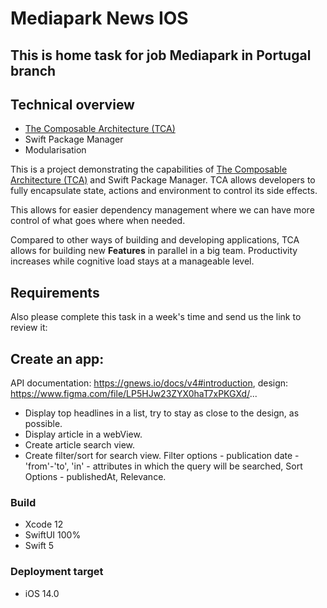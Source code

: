 # Mediapark News IOS
## This is home task for job Mediapark in Portugal branch 

## Technical overview
- [The Composable Architecture (TCA)](https://github.com/pointfreeco/swift-composable-architecture)
- Swift Package Manager
- Modularisation

This is a project demonstrating the capabilities of [The Composable Architecture (TCA)](https://github.com/pointfreeco/swift-composable-architecture) and Swift Package Manager.
TCA allows developers to fully encapsulate state, actions and environment to control its side effects.

This allows for easier dependency management where we can have more control of what goes where when needed.

Compared to other ways of building and developing applications, TCA allows for building new **Features** in parallel in a big team.
Productivity increases while cognitive load stays at a manageable level.

## Requirements
Also please complete this task in a week's time and send us the link to review it:

## Create an app:
API documentation: https://gnews.io/docs/v4#introduction,
design: https://www.figma.com/file/LP5HJw23ZYX0haT7xPKGXd/...
* Display top headlines in a list, try to stay as close to the design, as possible.
* Display article in a webView.
* Create article search view.
* Create filter/sort for search view. Filter options - publication date - 'from'-'to', 'in' - attributes in which the query will be searched, Sort Options - publishedAt, Relevance.

### Build
- Xcode 12
- SwiftUI 100%
- Swift 5

### Deployment target
- iOS 14.0
